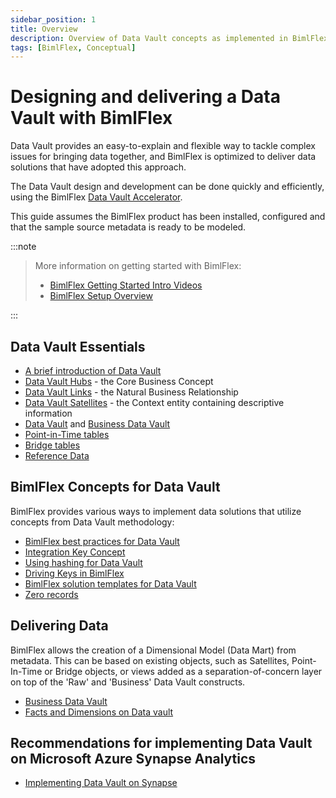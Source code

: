 ```yaml
---
sidebar_position: 1
title: Overview
description: Overview of Data Vault concepts as implemented in BimlFlex
tags: [BimlFlex, Conceptual]
---
```

# Designing and delivering a Data Vault with BimlFlex

Data Vault provides an easy-to-explain and flexible way to tackle complex issues for bringing data together, and BimlFlex is optimized to deliver data solutions that have adopted this approach.

The Data Vault design and development can be done quickly and efficiently, using the BimlFlex [Data Vault Accelerator](bimlflex-data-vault-accelerator).

This guide assumes the BimlFlex product has been installed, configured and that the sample source metadata is ready to be modeled.
:::note


> More information on getting started with BimlFlex:
>
> * [BimlFlex Getting Started Intro Videos](bimlflex-getting-started-intro-videos)
> * [BimlFlex Setup Overview](bimlflex-setup-overview)

:::


## Data Vault Essentials

* [A brief introduction of Data Vault](bimlflex-data-vault-introduction)
* [Data Vault Hubs](bimlflex-data-vault-concept-hub) - the Core Business Concept
* [Data Vault Links](bimlflex-data-vault-concept-link) - the Natural Business Relationship
* [Data Vault Satellites](bimlflex-data-vault-concept-satellite) - the Context entity containing descriptive information
* [Data Vault](bimlflex-data-vault) and [Business Data Vault](bimlflex-data-vault-business-data-vault)
* [Point-in-Time tables](bimlflex-data-vault-concept-pit)
* [Bridge tables](bimlflex-data-vault-concept-bridge)
* [Reference Data](bimlflex-data-vault-concept-reference-data)

## BimlFlex Concepts for Data Vault

BimlFlex provides various ways to implement data solutions that utilize concepts from Data Vault methodology:

* [BimlFlex best practices for Data Vault](bimlflex-data-vault-best-practices)
* [Integration Key Concept](bimlflex-data-vault-integration-keys-and-relationships)
* [Using hashing for Data Vault](bimlflex-data-vault-hashing)
* [Driving Keys in BimlFlex](bimlflex-data-vault-driving-keys)
* [BimlFlex solution templates for Data Vault](bimlflex-data-vault-index)
* [Zero records](bimlflex-data-vault-concept-zero-records)

## Delivering Data

BimlFlex allows the creation of a Dimensional Model (Data Mart) from metadata. This can be based on existing objects, such as Satellites, Point-In-Time or Bridge objects, or views added as a separation-of-concern layer on top of the 'Raw' and 'Business' Data Vault constructs.

* [Business Data Vault](bimlflex-data-vault-business-data-vault)
* [Facts and Dimensions on Data vault](bimlflex-data-vault-dimensional-model)

## Recommendations for implementing Data Vault on Microsoft Azure Synapse Analytics

* [Implementing Data Vault on Synapse](bimlflex-data-vault-best-practices-for-deploying-data-vault-on-azure-synapse)
